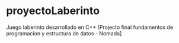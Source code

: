# proyectoLaberinto
Juego laberinto desarrollado en C++ [Projecto final fundamentos de programacion y estructura de datos - Nomada]
